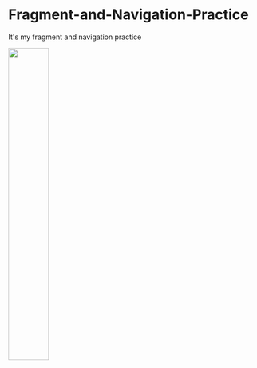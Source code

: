 # Fragment-and-Navigation-Practice
It's my fragment and navigation practice

<img src="https://i.imgur.com/eyxS8ds.gif" width="40%">
